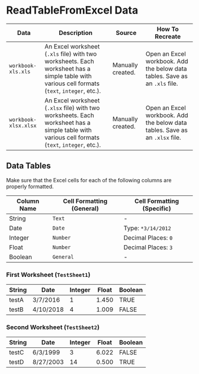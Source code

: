 # ReadTableFromExcel Data

|Data|Description|Source|How To Recreate|
|---|-----|-----|----|
|`workbook-xls.xls`|An Excel worksheet (`.xls` file) with two worksheets. Each worksheet has a simple table with various cell formats (`text`, `integer`, etc.).|Manually created.|Open an Excel workbook. Add the below data tables. Save as an `.xls` file.|
|`workbook-xlsx.xlsx`|An Excel worksheet (`.xlsx` file) with two worksheets. Each worksheet has a simple table with various cell formats (`text`, `integer`, etc.).|Manually created.|Open an Excel workbook. Add the below data tables. Save as an `.xlsx` file.|


## Data Tables

Make sure that the Excel cells for each of the following columns are properly formatted. 

|Column Name|Cell Formatting (General)|Cell Formatting (Specific)|
|-|-|-|
|String|`Text`|-|
|Date|`Date`| Type: `*3/14/2012`|
|Integer|`Number`| Decimal Places: `0`|
|Float|`Number`| Decimal Places: `3`|
|Boolean|`General`|-|

### First Worksheet (`TestSheet1`)

|String|Date|Integer|Float|Boolean|
|-|-|-|-|-|
|testA|3/7/2016|1|1.450|TRUE|
|testB|4/10/2018|4|1.009|FALSE|

### Second Worksheet (`TestSheet2`)

|String|Date|Integer|Float|Boolean|
|-|-|-|-|-|
|testC|6/3/1999|3|6.022|FALSE|
|testD|8/27/2003|14|0.500|TRUE|
